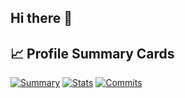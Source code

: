 ## Hi there 👋

## 📈 Profile Summary Cards

[![Summary](https://github-profile-summary-cards.vercel.app/api/cards/profile-details?username=maszaen&theme=github_dark)](https://github.com/maszaen)
[![Stats](https://github-profile-summary-cards.vercel.app/api/cards/stats?username=maszaen&theme=github_dark)](https://github.com/maszaen)
[![Commits](https://github-profile-summary-cards.vercel.app/api/cards/commit?username=maszaen&theme=github_dark)](https://github.com/maszaen)
